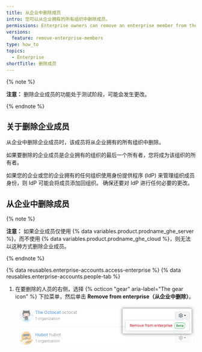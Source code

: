 ```yaml
---
title: 从企业中删除成员
intro: 您可以从企业拥有的所有组织中删除成员。
permissions: Enterprise owners can remove an enterprise member from the enterprise.
versions:
  feature: remove-enterprise-members
type: how_to
topics:
  - Enterprise
shortTitle: 删除成员
---
```


{% note %}

**注意：** 删除企业成员的功能处于测试阶段，可能会发生更改。

{% endnote %}

## 关于删除企业成员

从企业中删除企业成员时，该成员将从企业拥有的所有组织中删除。

如果要删除的企业成员是企业拥有的组织的最后一个所有者，您将成为该组织的所有者。

如果您的企业或您的企业拥有的任何组织使用身份提供程序 (IdP) 来管理组织成员身份，则 IdP 可能会将成员添加回组织。 确保还要对 IdP 进行任何必要的更改。

## 从企业中删除成员

{% note %}

**注意：** 如果企业成员仅使用 {% data variables.product.prodname_ghe_server %}，而不使用 {% data variables.product.prodname_ghe_cloud %}，则无法以这种方式删除企业成员。

{% endnote %}

{% data reusables.enterprise-accounts.access-enterprise %}
{% data reusables.enterprise-accounts.people-tab %}
1. 在要删除的人员的右侧，选择 {% octicon "gear" aria-label="The gear icon" %} 下拉菜单，然后单击 **Remove from enterprise（从企业中删除）**。

   ![企业成员的 "从企业中删除" 选项的屏幕截图](/assets/images/help/business-accounts/remove-member.png)
